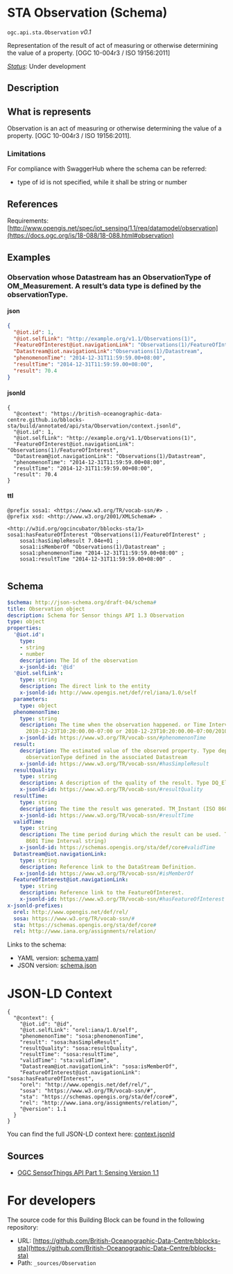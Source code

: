 
# STA Observation (Schema)

`ogc.api.sta.Observation` *v0.1*

Representation of the result of act of measuring or otherwise determining the value of a property. [OGC 10-004r3 / ISO 19156:2011]

[*Status*](http://www.opengis.net/def/status): Under development

## Description

## What is represents

Observation is an act of measuring or otherwise determining the value of a property. [OGC 10-004r3 / ISO 19156:2011].

### Limitations
For compliance with SwaggerHub where the schema can be referred:
- type of id is not specified, while it shall be string or number


## References

Requirements: [http://www.opengis.net/spec/iot_sensing/1.1/req/datamodel/observation](https://docs.ogc.org/is/18-088/18-088.html#observation)

## Examples

### Observation whose Datastream has an ObservationType of OM_Measurement. A result’s data type is defined by the observationType.
#### json
```json
{
  "@iot.id": 1,
  "@iot.selfLink": "http://example.org/v1.1/Observations(1)",
  "FeatureOfInterest@iot.navigationLink": "Observations(1)/FeatureOfInterest",
  "Datastream@iot.navigationLink":"Observations(1)/Datastream",
  "phenomenonTime": "2014-12-31T11:59:59.00+08:00",
  "resultTime": "2014-12-31T11:59:59.00+08:00",
  "result": 70.4
}

```

#### jsonld
```jsonld
{
  "@context": "https://british-oceanographic-data-centre.github.io/bblocks-sta/build/annotated/api/sta/Observation/context.jsonld",
  "@iot.id": 1,
  "@iot.selfLink": "http://example.org/v1.1/Observations(1)",
  "FeatureOfInterest@iot.navigationLink": "Observations(1)/FeatureOfInterest",
  "Datastream@iot.navigationLink": "Observations(1)/Datastream",
  "phenomenonTime": "2014-12-31T11:59:59.00+08:00",
  "resultTime": "2014-12-31T11:59:59.00+08:00",
  "result": 70.4
}
```

#### ttl
```ttl
@prefix sosa1: <https://www.w3.org/TR/vocab-ssn/#> .
@prefix xsd: <http://www.w3.org/2001/XMLSchema#> .

<http://w3id.org/ogcincubator/bblocks-sta/1> sosa1:hasFeatureOfInterest "Observations(1)/FeatureOfInterest" ;
    sosa1:hasSimpleResult 7.04e+01 ;
    sosa1:isMemberOf "Observations(1)/Datastream" ;
    sosa1:phenomenonTime "2014-12-31T11:59:59.00+08:00" ;
    sosa1:resultTime "2014-12-31T11:59:59.00+08:00" .


```

## Schema

```yaml
$schema: http://json-schema.org/draft-04/schema#
title: Observation object
description: Schema for Sensor things API 1.3 Observation
type: object
properties:
  '@iot.id':
    type:
    - string
    - number
    description: The Id of the observation
    x-jsonld-id: '@id'
  '@iot.selfLink':
    type: string
    description: The direct link to the entity
    x-jsonld-id: http://www.opengis.net/def/rel/iana/1.0/self
  parameters:
    type: object
  phenomenonTime:
    type: string
    description: The time when the observation happened. or Time Interval string (e.g.,
      2010-12-23T10:20:00.00-07:00 or 2010-12-23T10:20:00.00-07:00/2010-12-23T12:20:00.00-07:00)
    x-jsonld-id: https://www.w3.org/TR/vocab-ssn/#phenomenonTime
  result:
    description: The estimated value of the observed property. Type depends on the
      observationType defined in the associated Datastream
    x-jsonld-id: https://www.w3.org/TR/vocab-ssn/#hasSimpleResult
  resultQuality:
    type: string
    description: A description of the quality of the result. Type DQ_Element.
    x-jsonld-id: https://www.w3.org/TR/vocab-ssn/#resultQuality
  resultTime:
    type: string
    description: The time the result was generated. TM_Instant (ISO 8601 Time string)
    x-jsonld-id: https://www.w3.org/TR/vocab-ssn/#resultTime
  validTime:
    type: string
    description: The time period during which the result can be used. TM_Period (ISO
      8601 Time Interval string)
    x-jsonld-id: https://schemas.opengis.org/sta/def/core#validTime
  Datastream@iot.navigationLink:
    type: string
    description: Reference link to the DataStream Definition.
    x-jsonld-id: https://www.w3.org/TR/vocab-ssn/#isMemberOf
  FeatureOfInterest@iot.navigationLink:
    type: string
    description: Reference link to the FeatureOfInterest.
    x-jsonld-id: https://www.w3.org/TR/vocab-ssn/#hasFeatureOfInterest
x-jsonld-prefixes:
  orel: http://www.opengis.net/def/rel/
  sosa: https://www.w3.org/TR/vocab-ssn/#
  sta: https://schemas.opengis.org/sta/def/core#
  rel: http://www.iana.org/assignments/relation/

```

Links to the schema:

* YAML version: [schema.yaml](https://british-oceanographic-data-centre.github.io/bblocks-sta/build/annotated/api/sta/Observation/schema.json)
* JSON version: [schema.json](https://british-oceanographic-data-centre.github.io/bblocks-sta/build/annotated/api/sta/Observation/schema.yaml)


# JSON-LD Context

```jsonld
{
  "@context": {
    "@iot.id": "@id",
    "@iot.selfLink": "orel:iana/1.0/self",
    "phenomenonTime": "sosa:phenomenonTime",
    "result": "sosa:hasSimpleResult",
    "resultQuality": "sosa:resultQuality",
    "resultTime": "sosa:resultTime",
    "validTime": "sta:validTime",
    "Datastream@iot.navigationLink": "sosa:isMemberOf",
    "FeatureOfInterest@iot.navigationLink": "sosa:hasFeatureOfInterest",
    "orel": "http://www.opengis.net/def/rel/",
    "sosa": "https://www.w3.org/TR/vocab-ssn/#",
    "sta": "https://schemas.opengis.org/sta/def/core#",
    "rel": "http://www.iana.org/assignments/relation/",
    "@version": 1.1
  }
}
```

You can find the full JSON-LD context here:
[context.jsonld](https://british-oceanographic-data-centre.github.io/bblocks-sta/build/annotated/api/sta/Observation/context.jsonld)

## Sources

* [OGC SensorThings API Part 1: Sensing Version 1.1](https://docs.ogc.org/is/18-088/18-088.html#observation)

# For developers

The source code for this Building Block can be found in the following repository:

* URL: [https://github.com/British-Oceanographic-Data-Centre/bblocks-sta](https://github.com/British-Oceanographic-Data-Centre/bblocks-sta)
* Path: `_sources/Observation`

